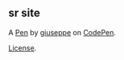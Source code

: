 sr site
-------


A [Pen](https://codepen.io/giuseppefurcolo/pen/vYbxYJq) by [giuseppe](https://codepen.io/giuseppefurcolo) on [CodePen](https://codepen.io).

[License](https://codepen.io/license/pen/vYbxYJq).